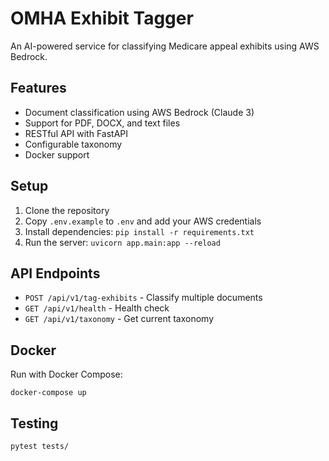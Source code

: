 # OMHA Exhibit Tagger

An AI-powered service for classifying Medicare appeal exhibits using AWS Bedrock.

## Features

- Document classification using AWS Bedrock (Claude 3)
- Support for PDF, DOCX, and text files
- RESTful API with FastAPI
- Configurable taxonomy
- Docker support

## Setup

1. Clone the repository
2. Copy `.env.example` to `.env` and add your AWS credentials
3. Install dependencies: `pip install -r requirements.txt`
4. Run the server: `uvicorn app.main:app --reload`

## API Endpoints

- `POST /api/v1/tag-exhibits` - Classify multiple documents
- `GET /api/v1/health` - Health check
- `GET /api/v1/taxonomy` - Get current taxonomy

## Docker

Run with Docker Compose:

    docker-compose up

## Testing

    pytest tests/